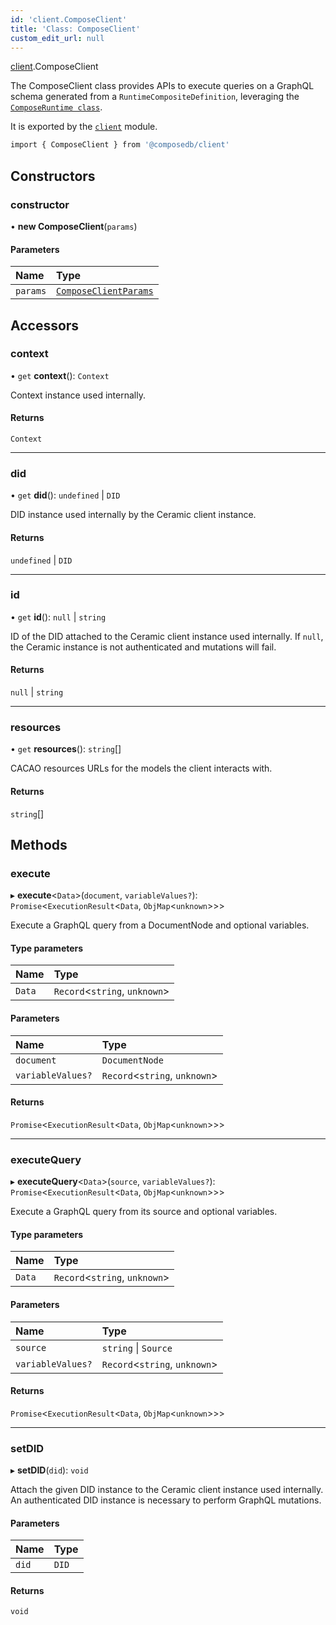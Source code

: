 ```yaml
---
id: 'client.ComposeClient'
title: 'Class: ComposeClient'
custom_edit_url: null
---
```


<head>
  <meta name="robots" content="noindex" />
  <meta name="googlebot" content="noindex" />
</head>

[client](../modules/client.md).ComposeClient

The ComposeClient class provides APIs to execute queries on a GraphQL schema generated from a
`RuntimeCompositeDefinition`, leveraging the [`ComposeRuntime class`](runtime.ComposeRuntime.md).

It is exported by the [`client`](../modules/client.md) module.

```sh
import { ComposeClient } from '@composedb/client'
```

## Constructors

### constructor

• **new ComposeClient**(`params`)

#### Parameters

| Name     | Type                                                              |
| :------- | :---------------------------------------------------------------- |
| `params` | [`ComposeClientParams`](../modules/client.md#composeclientparams) |

## Accessors

### context

• `get` **context**(): `Context`

Context instance used internally.

#### Returns

`Context`

---

### did

• `get` **did**(): `undefined` \| `DID`

DID instance used internally by the Ceramic client instance.

#### Returns

`undefined` \| `DID`

---

### id

• `get` **id**(): `null` \| `string`

ID of the DID attached to the Ceramic client instance used internally. If `null`, the
Ceramic instance is not authenticated and mutations will fail.

#### Returns

`null` \| `string`

---

### resources

• `get` **resources**(): `string`[]

CACAO resources URLs for the models the client interacts with.

#### Returns

`string`[]

## Methods

### execute

▸ **execute**\<`Data`\>(`document`, `variableValues?`): `Promise`\<`ExecutionResult`\<`Data`, `ObjMap`\<`unknown`\>\>\>

Execute a GraphQL query from a DocumentNode and optional variables.

#### Type parameters

| Name   | Type                            |
| :----- | :------------------------------ |
| `Data` | `Record`\<`string`, `unknown`\> |

#### Parameters

| Name              | Type                            |
| :---------------- | :------------------------------ |
| `document`        | `DocumentNode`                  |
| `variableValues?` | `Record`\<`string`, `unknown`\> |

#### Returns

`Promise`\<`ExecutionResult`\<`Data`, `ObjMap`\<`unknown`\>\>\>

---

### executeQuery

▸ **executeQuery**\<`Data`\>(`source`, `variableValues?`): `Promise`\<`ExecutionResult`\<`Data`, `ObjMap`\<`unknown`\>\>\>

Execute a GraphQL query from its source and optional variables.

#### Type parameters

| Name   | Type                            |
| :----- | :------------------------------ |
| `Data` | `Record`\<`string`, `unknown`\> |

#### Parameters

| Name              | Type                            |
| :---------------- | :------------------------------ |
| `source`          | `string` \| `Source`            |
| `variableValues?` | `Record`\<`string`, `unknown`\> |

#### Returns

`Promise`\<`ExecutionResult`\<`Data`, `ObjMap`\<`unknown`\>\>\>

---

### setDID

▸ **setDID**(`did`): `void`

Attach the given DID instance to the Ceramic client instance used internally. An authenticated
DID instance is necessary to perform GraphQL mutations.

#### Parameters

| Name  | Type  |
| :---- | :---- |
| `did` | `DID` |

#### Returns

`void`
